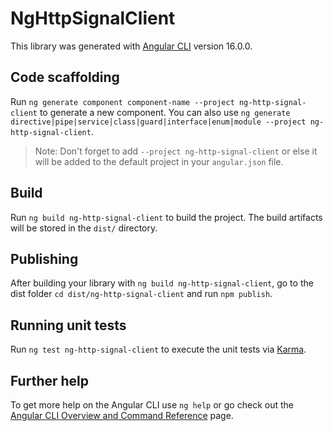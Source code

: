 # NgHttpSignalClient

This library was generated with [Angular CLI](https://github.com/angular/angular-cli) version 16.0.0.

## Code scaffolding

Run `ng generate component component-name --project ng-http-signal-client` to generate a new component. You can also use `ng generate directive|pipe|service|class|guard|interface|enum|module --project ng-http-signal-client`.
> Note: Don't forget to add `--project ng-http-signal-client` or else it will be added to the default project in your `angular.json` file. 

## Build

Run `ng build ng-http-signal-client` to build the project. The build artifacts will be stored in the `dist/` directory.

## Publishing

After building your library with `ng build ng-http-signal-client`, go to the dist folder `cd dist/ng-http-signal-client` and run `npm publish`.

## Running unit tests

Run `ng test ng-http-signal-client` to execute the unit tests via [Karma](https://karma-runner.github.io).

## Further help

To get more help on the Angular CLI use `ng help` or go check out the [Angular CLI Overview and Command Reference](https://angular.io/cli) page.
